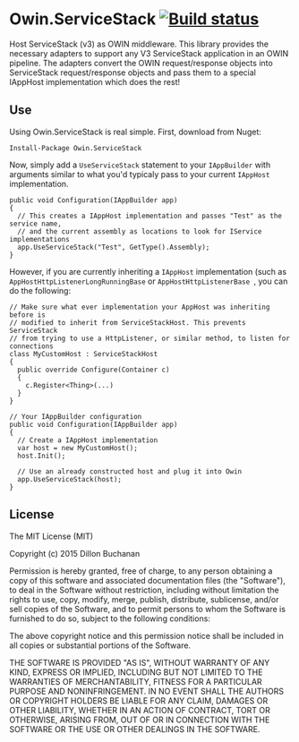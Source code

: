 # Owin.ServiceStack [![Build status](https://ci.appveyor.com/api/projects/status/12p77gegunmqlw5k?svg=true)](https://ci.appveyor.com/project/thedillonb/owin-servicestack)

Host ServiceStack (v3) as OWIN middleware. This library provides the necessary adapters to support any V3 ServiceStack application in an OWIN pipeline. The adapters convert the OWIN request/response objects into ServiceStack request/response objects and pass them to a special IAppHost implementation which does the rest!

## Use

Using Owin.ServiceStack is real simple. First, download from Nuget:

```
Install-Package Owin.ServiceStack
```

Now, simply add a `UseServiceStack` statement to your `IAppBuilder` with arguments similar to what you'd typicaly pass to your current `IAppHost` implementation.

```
public void Configuration(IAppBuilder app)
{
  // This creates a IAppHost implementation and passes "Test" as the service name, 
  // and the current assembly as locations to look for IService implementations
  app.UseServiceStack("Test", GetType().Assembly);
}
```

However, if you are currently inheriting a `IAppHost` implementation (such as `AppHostHttpListenerLongRunningBase` or `AppHostHttpListenerBase `, you can do the following:

```
// Make sure what ever implementation your AppHost was inheriting before is 
// modified to inherit from ServiceStackHost. This prevents ServiceStack
// from trying to use a HttpListener, or similar method, to listen for connections
class MyCustomHost : ServiceStackHost
{
  public override Configure(Container c)
  {
    c.Register<Thing>(...)
  }
}

// Your IAppBuilder configuration
public void Configuration(IAppBuilder app)
{
  // Create a IAppHost implementation
  var host = new MyCustomHost();
  host.Init();
  
  // Use an already constructed host and plug it into Owin
  app.UseServiceStack(host);
}
```

## License

The MIT License (MIT)

Copyright (c) 2015 Dillon Buchanan

Permission is hereby granted, free of charge, to any person obtaining a copy of this software and associated documentation files (the "Software"), to deal in the Software without restriction, including without limitation the rights to use, copy, modify, merge, publish, distribute, sublicense, and/or sell copies of the Software, and to permit persons to whom the Software is furnished to do so, subject to the following conditions:

The above copyright notice and this permission notice shall be included in all copies or substantial portions of the Software.

THE SOFTWARE IS PROVIDED "AS IS", WITHOUT WARRANTY OF ANY KIND, EXPRESS OR IMPLIED, INCLUDING BUT NOT LIMITED TO THE WARRANTIES OF MERCHANTABILITY, FITNESS FOR A PARTICULAR PURPOSE AND NONINFRINGEMENT. IN NO EVENT SHALL THE AUTHORS OR COPYRIGHT HOLDERS BE LIABLE FOR ANY CLAIM, DAMAGES OR OTHER LIABILITY, WHETHER IN AN ACTION OF CONTRACT, TORT OR OTHERWISE, ARISING FROM, OUT OF OR IN CONNECTION WITH THE SOFTWARE OR THE USE OR OTHER DEALINGS IN THE SOFTWARE.
